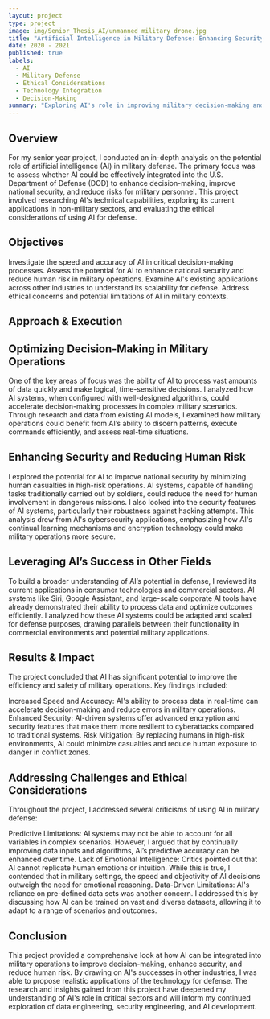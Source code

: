 ```yaml
---
layout: project
type: project
image: img/Senior_Thesis_AI/unmanned military drone.jpg
title: "Artificial Intelligence in Military Defense: Enhancing Security and Decision-Making"
date: 2020 - 2021
published: true
labels:
  - AI
  - Military Defense
  - Ethical Considersations
  - Technology Integration
  - Decision-Making
summary: "Exploring AI's role in improving military decision-making and security"
---
```


## Overview
For my senior year project, I conducted an in-depth analysis on the potential role of artificial intelligence (AI) in military defense. The primary focus was to assess whether AI could be effectively integrated into the U.S. Department of Defense (DOD) to enhance decision-making, improve national security, and reduce risks for military personnel. This project involved researching AI's technical capabilities, exploring its current applications in non-military sectors, and evaluating the ethical considerations of using AI for defense.

## Objectives
  Investigate the speed and accuracy of AI in critical decision-making processes.
  Assess the potential for AI to enhance national security and reduce human risk in military operations.
  Examine AI's existing applications across other industries to understand its scalability for defense.
  Address ethical concerns and potential limitations of AI in military contexts.
  
## Approach & Execution

## Optimizing Decision-Making in Military Operations
One of the key areas of focus was the ability of AI to process vast amounts of data quickly and make logical, time-sensitive decisions. I analyzed how AI systems, when configured with well-designed algorithms, could accelerate decision-making processes in complex military scenarios. Through research and data from existing AI models, I examined how military operations could benefit from AI’s ability to discern patterns, execute commands efficiently, and assess real-time situations.

## Enhancing Security and Reducing Human Risk
I explored the potential for AI to improve national security by minimizing human casualties in high-risk operations. AI systems, capable of handling tasks traditionally carried out by soldiers, could reduce the need for human involvement in dangerous missions. I also looked into the security features of AI systems, particularly their robustness against hacking attempts. This analysis drew from AI's cybersecurity applications, emphasizing how AI's continual learning mechanisms and encryption technology could make military operations more secure.

## Leveraging AI’s Success in Other Fields
To build a broader understanding of AI’s potential in defense, I reviewed its current applications in consumer technologies and commercial sectors. AI systems like Siri, Google Assistant, and large-scale corporate AI tools have already demonstrated their ability to process data and optimize outcomes efficiently. I analyzed how these AI systems could be adapted and scaled for defense purposes, drawing parallels between their functionality in commercial environments and potential military applications.

## Results & Impact
The project concluded that AI has significant potential to improve the efficiency and safety of military operations. Key findings included:

  Increased Speed and Accuracy: AI's ability to process data in real-time can accelerate decision-making and reduce errors in military operations.
  Enhanced Security: AI-driven systems offer advanced encryption and security features that make them more resilient to cyberattacks compared to traditional systems.
  Risk Mitigation: By replacing humans in high-risk environments, AI could minimize casualties and reduce human exposure to danger in conflict zones.

## Addressing Challenges and Ethical Considerations
Throughout the project, I addressed several criticisms of using AI in military defense:

  Predictive Limitations: AI systems may not be able to account for all variables in complex scenarios. However, I argued that by continually improving data inputs and algorithms, AI’s predictive accuracy can be enhanced over time.
  Lack of Emotional Intelligence: Critics pointed out that AI cannot replicate human emotions or intuition. While this is true, I contended that in military settings, the speed and objectivity of AI decisions outweigh the need for emotional reasoning.
  Data-Driven Limitations: AI's reliance on pre-defined data sets was another concern. I addressed this by discussing how AI can be trained on vast and diverse datasets, allowing it to adapt to a range of scenarios and outcomes.
  
## Conclusion
This project provided a comprehensive look at how AI can be integrated into military operations to improve decision-making, enhance security, and reduce human risk. By drawing on AI's successes in other industries, I was able to propose realistic applications of the technology for defense. The research and insights gained from this project have deepened my understanding of AI's role in critical sectors and will inform my continued exploration of data engineering, security engineering, and AI development.
